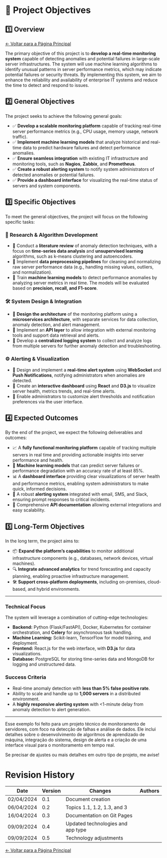 # 🎯 Project Objectives

## 1️⃣ **Overview**

[← Voltar para a Página Principal](../../index.md)

The primary objective of this project is to **develop a real-time monitoring system** capable of detecting anomalies and potential failures in large-scale server infrastructures. The system will use machine learning algorithms to identify unusual patterns in server performance metrics, which may indicate potential failures or security threats. By implementing this system, we aim to enhance the reliability and availability of enterprise IT systems and reduce the time to detect and respond to issues.

## 2️⃣ **General Objectives**

The project seeks to achieve the following general goals:

- ✅ **Develop a scalable monitoring platform** capable of tracking real-time server performance metrics (e.g., CPU usage, memory usage, network traffic).
- ✅ **Implement machine learning models** that analyze historical and real-time data to predict hardware failures and detect performance anomalies.
- ✅ **Ensure seamless integration** with existing IT infrastructure and monitoring tools, such as **Nagios**, **Zabbix**, and **Prometheus**.
- ✅ **Create a robust alerting system** to notify system administrators of detected anomalies or potential failures.
- ✅ **Provide a dashboard interface** for visualizing the real-time status of servers and system components.

## 3️⃣ **Specific Objectives**

To meet the general objectives, the project will focus on the following specific tasks:

### 🧠 **Research & Algorithm Development**

- 🔹 Conduct a **literature review** of anomaly detection techniques, with a focus on **time-series data analysis** and **unsupervised learning** algorithms, such as k-means clustering and autoencoders.
- 🔹 Implement **data preprocessing pipelines** for cleaning and normalizing raw server performance data (e.g., handling missing values, outliers, and normalization).
- 🔹 Train **machine learning models** to detect performance anomalies by analyzing server metrics in real time. The models will be evaluated based on **precision, recall, and F1-score**.

### 🛠️ **System Design & Integration**

- 🔹 **Design the architecture** of the monitoring platform using a **microservices architecture**, with separate services for data collection, anomaly detection, and alert management.
- 🔹 Implement an **API layer** to allow integration with external monitoring tools and support data retrieval and alerts.
- 🔹 Develop a **centralized logging system** to collect and analyze logs from multiple servers for further anomaly detection and troubleshooting.

### ⚙️ **Alerting & Visualization**

- 🔹 Design and implement a **real-time alert system** using **WebSocket** and **Push Notifications**, notifying administrators when anomalies are detected.
- 🔹 Create an **interactive dashboard** using **React** and **D3.js** to visualize server health, metrics trends, and real-time alerts.
- 🔹 Enable administrators to customize alert thresholds and notification preferences via the user interface.

## 4️⃣ **Expected Outcomes**

By the end of the project, we expect the following deliverables and outcomes:

- 📈 A **fully functional monitoring platform** capable of tracking multiple servers in real time and providing actionable insights into server performance and health.
- 🧠 **Machine learning models** that can predict server failures or performance degradation with an accuracy rate of at least 85%.
- 📊 A **dashboard interface** providing clear visualizations of server health and performance metrics, enabling system administrators to make quick, informed decisions.
- 🔔 A robust **alerting system** integrated with email, SMS, and Slack, ensuring prompt responses to critical incidents.
- 🔄 Comprehensive **API documentation** allowing external integrations and easy scalability.

## 5️⃣ **Long-Term Objectives**

In the long term, the project aims to:

- 📦 **Expand the platform’s capabilities** to monitor additional infrastructure components (e.g., databases, network devices, virtual machines).
- 🔍 **Integrate advanced analytics** for trend forecasting and capacity planning, enabling proactive infrastructure management.
- 🛠️ **Support cross-platform deployments**, including on-premises, cloud-based, and hybrid environments.

---

### **Technical Focus**

The system will leverage a combination of cutting-edge technologies:

- **Backend:** Python (Flask/FastAPI), Docker, Kubernetes for container orchestration, and **Celery** for asynchronous task handling.
- **Machine Learning:** Scikit-learn, TensorFlow for model training, and deployment.
- **Frontend:** React.js for the web interface, with **D3.js** for data visualizations.
- **Database:** PostgreSQL for storing time-series data and MongoDB for logging and unstructured data.

### **Success Criteria**

- Real-time anomaly detection with **less than 5% false positive rate**.
- Ability to scale and handle up to **1,000 servers** in a distributed environment.
- A **highly responsive alerting system** with <1-minute delay from anomaly detection to alert generation.

---

Esse exemplo foi feito para um projeto técnico de monitoramento de servidores, com foco na detecção de falhas e análise de dados. Ele inclui detalhes sobre o desenvolvimento de algoritmos de aprendizado de máquina, integração do sistema, design de alerta e a criação de uma interface visual para o monitoramento em tempo real.

Se precisar de ajustes ou mais detalhes em outro tipo de projeto, me avise!


# Revision History

| Date       | Version | Changes                           | Authors |
| ---------- | ------- | --------------------------------- | ------- |
| 02/04/2024 | 0.1     | Document creation                 |         |
| 06/04/2024 | 0.2     | Topics 1.1, 1.2, 1.3, and 3       |         |
| 16/04/2024 | 0.3     | Documentation on Git Pages        |         |
| 09/09/2024 | 0.4     | Updated technologies and app type |         |
| 09/09/2024 | 0.5     | Technology adjustments            |         |

[← Voltar para a Página Principal](../../index.md)
